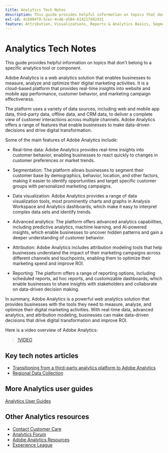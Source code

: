 ```yaml
---
title: Analytics Tech Notes
description: This guide provides helpful information on topics that don't belong to a specific analytics tool or component.
exl-id: 4cb084f8-5cec-4c46-a584-614217d42431
feature: Attribution, Visualizations, Reports & Analytics Basics, Segmentation, Real-time
---
```

# Analytics Tech Notes

This guide provides helpful information on topics that don't belong to a specific analytics tool or component.

Adobe Analytics is a web analytics solution that enables businesses to measure, analyze and optimize their digital marketing activities. It is a cloud-based platform that provides real-time insights into website and mobile app performance, customer behavior, and marketing campaign effectiveness.

The platform uses a variety of data sources, including web and mobile app data, third-party data, offline data, and CRM data, to deliver a complete view of customer interactions across multiple channels. Adobe Analytics offers a range of features that enable businesses to make data-driven decisions and drive digital transformation.

Some of the main features of Adobe Analytics include:

* Real-time data: Adobe Analytics provides real-time insights into customer behavior, enabling businesses to react quickly to changes in customer preferences or market trends.

* Segmentation: The platform allows businesses to segment their customer base by demographics, behavior, location, and other factors, making it easier to identify opportunities and target specific customer groups with personalized marketing campaigns.

* Data visualization: Adobe Analytics provides a range of data visualization tools, most prominently charts and graphs in Analysis Workspace and Analytics dashboards, which make it easy to interpret complex data sets and identify trends.

* Advanced analytics: The platform offers advanced analytics capabilities, including predictive analytics, machine learning, and AI-powered insights, which enable businesses to uncover hidden patterns and gain a deeper understanding of customer behavior.

* Attribution: Adobe Analytics includes attribution modeling tools that help businesses understand the impact of their marketing campaigns across different channels and touchpoints, enabling them to optimize their marketing spend and improve ROI.

* Reporting: The platform offers a range of reporting options, including scheduled reports, ad hoc reports, and customizable dashboards, which enable businesses to share insights with stakeholders and collaborate on data-driven decision making.

In summary, Adobe Analytics is a powerful web analytics solution that provides businesses with the tools they need to measure, analyze, and optimize their digital marketing activities. With real-time data, advanced analytics, and attribution modeling, businesses can make data-driven decisions that drive digital transformation and improve ROI.

Here is a video overview of Adobe Analytics:

>[!VIDEO](https://video.tv.adobe.com/v/27429/?quality=12)

## Key tech notes articles

* [Transitioning from a third-party analytics platform to Adobe Analytics](ga-to-aa/home.md)
* [Regional Data Collection](/help/technotes/rdc/regional-data-collection.md)

## More Analytics user guides

[Analytics User Guides](https://experienceleague.adobe.com/docs/analytics.html)

## Other Analytics resources

* [Contact Customer Care](https://experienceleague.adobe.com/?support-solution=Analytics#support)
* [Analytics Forum](https://forums.adobe.com/community/experience-cloud/analytics-cloud/analytics)
* [Adobe Analytics Resources](https://forums.adobe.com/message/10660755)
* [Experience League](https://landing.adobe.com/experience-league/)
